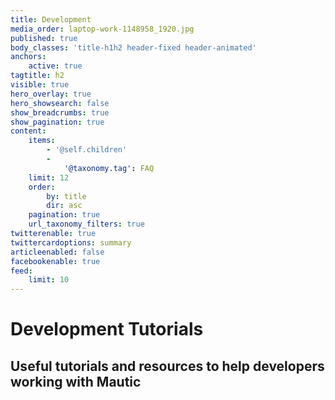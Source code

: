 ```yaml
---
title: Development
media_order: laptop-work-1148958_1920.jpg
published: true
body_classes: 'title-h1h2 header-fixed header-animated'
anchors:
    active: true
tagtitle: h2
visible: true
hero_overlay: true
hero_showsearch: false
show_breadcrumbs: true
show_pagination: true
content:
    items:
        - '@self.children'
        -
            '@taxonomy.tag': FAQ
    limit: 12
    order:
        by: title
        dir: asc
    pagination: true
    url_taxonomy_filters: true
twitterenable: true
twittercardoptions: summary
articleenabled: false
facebookenable: true
feed:
    limit: 10
---
```


# Development Tutorials
## Useful tutorials and resources to help developers working with Mautic